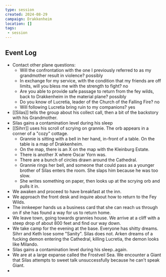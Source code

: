 ```yaml
---
type: session
created: 2024-08-29
campaign: Drakkenheim
location: []
tags:
 - session
---
```


## Event Log

- Contact other plane questions:
	- Will the confrontation with the one I previously referred to as my grandmother result in violence? possibly
	- In exchange for my service, with the condition that my friends are off limits, will you bless me with the strength to fight? no
	- Are you able to provide safe passage to return from the fey wilds, back to Drakkenheim in the material plane? possibly
	- Do you know of Lucretia, leader of the Church of the Falling Fire? no
	- Will following Lucretia bring ruin to my companions? yes
- [[Silas]] tells the group about his collect call, then a bit of the backstory with his Grandmother.
- Silas gains a contamination level during his sleep
- [[Sihrr]] uses his scroll of scrying on grannie. The orb appears in a corner of a "cozy" cottage.
	- Grannie is sitting with a bell in her hand, in-front of a table. On the table is a map of Drakkenheim.
	- On the map, there is an X on the map with the Kleinburg Estate.
	- There is another X where Oscar Yorn was.
	- There are a bunch of circles drawn around the Cathedral.
	- Grannie rings her bell, and someone that could pass as a younger brother of Silas enters the room. She slaps him because he was too slow.
	- She writes something on paper, then looks up at the scrying orb and pulls it in.
- We awaken and proceed to have breakfast at the inn.
- We approach the front desk and inquire about how to return to the Fey Wilds.
- The innkeeper hands us a business card that she can reach us through on if she has found a way for us to return home.
- We leave town, going towards grannies house. We arrive at a cliff with a steep drop of about 800 feet and find our way down.
- We take camp for the evening at the base. Everyone has shitty dreams. Sihrr and Keth lose some "Sanity". Silas does not. Arken dreams of a fucking demon entering the Cathedral, killing Lucretia, the demon looks like Milando.
- Silas gains a contamination level during his sleep..again.
- We are at a large expanse called the Frostveil Sea. We encounter a Giant that Silas attempts to sweet talk unsuccessfully because he can't speak Giant.
- 